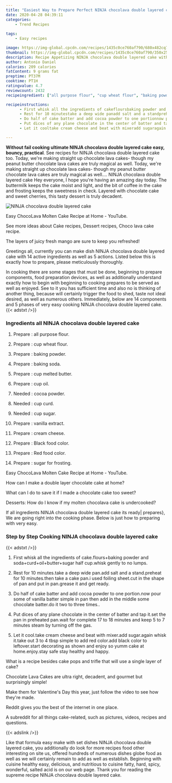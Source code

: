 ```yaml
---
title: "Easiest Way to Prepare Perfect NINJA chocolava double layered cake"
date: 2020-04-28 04:39:11
categories:
    - Trend Recipes
    
tags:
    - Easy recipes

image: https://img-global.cpcdn.com/recipes/1435c0ce760af790/680x482cq70/ninja-chocolava-double-layered-cake-recipe-main-photo.jpg
thumbnail: https://img-global.cpcdn.com/recipes/1435c0ce760af790/350x250cq70/ninja-chocolava-double-layered-cake-recipe-main-photo.jpg
description: Recipe Appetizing NINJA chocolava double layered cake with 14 ingredients and 5 stages of easy cooking.
author: Antonio Daniel
calories: 209 calories
fatContent: 9 grams fat
preptime: PT37M
cooktime: PT1H
ratingvalue: 4.7
reviewcount: 2432
recipeingredient: ["all purpose flour", "cup wheat flour", "baking powder", "baking soda", "cup melted butter", "cup oil", "cocoa powder", "cup curd", "cup sugar", "vanilla extract", "cream cheese", "Black food color", "Red food color", "sugar for frosting"]

recipeinstructions: 
      - First whisk all the ingredients of cakefloursbaking powder and sodacurdoilbuttersugar half cupwhisk gently to no lumps 
      - Rest for 10 minutestake a deep wide panadd salt and a standpreheat for 10 minutesthen take a cake pani used foiling sheetcut in the shape of pan and put in pangrease it and get ready 
      - Do half of cake batter and add cocoa powder to one portionnow pour some of vanilla batter simple in pan then add in the middle some chocolate batterdo it two to three times 
      - Put dices of any plane chocolate in the center of batter and tap itset the pan in preheated panwait for complete 17 to 18 minutes and keep 5 to 7 minutes steam by turning off the gas 
      - Let it cooltake cream cheese and beat with mixeradd sugaragain whisk ittake out 3 to 4 tbsp simple to add red coloradd black color to leftoverstart decorating as shown and enjoy so yumm cake at homeenjoystay safe stay healthy and happy

---
```




**Without fail cooking ultimate NINJA chocolava double layered cake easy, bouncy, practical**. See recipes for NINJA chocolava double layered cake too. Today, we&#39;re making straight up chocolate lava cakes- though my peanut butter chocolate lava cakes are truly magical as well. Today, we&#39;re making straight up chocolate lava cakes- though my peanut butter chocolate lava cakes are truly magical as well.… NINJA chocolava double layered cake Hey everyone, I hope you&#39;re having an amazing day today. The buttermilk keeps the cake moist and light, and the bit of coffee in the cake and frosting keeps the sweetness in check. Layered with chocolate cake and sweet cherries, this tasty dessert is truly decadent.


![NINJA chocolava double layered cake](https://img-global.cpcdn.com/recipes/1435c0ce760af790/680x482cq70/ninja-chocolava-double-layered-cake-recipe-main-photo.jpg "NINJA chocolava double layered cake")



Easy ChocoLava Molten Cake Recipe at Home - YouTube.

See more ideas about Cake recipes, Dessert recipes, Choco lava cake recipe.

The layers of juicy fresh mango are sure to keep you refreshed!


Greetings all, currently you can make dish NINJA chocolava double layered cake with 14 active ingredients as well as 5 actions. Listed below this is exactly how to prepare, please meticulously thoroughly.

In cooking there are some stages that must be done, beginning to prepare components, food preparation devices, as well as additionally understand exactly how to begin with beginning to cooking prepares to be served as well as enjoyed. See to it you has sufficient time and also no is thinking of another thing, because will certainly trigger the food to shed, taste not ideal desired, as well as numerous others. Immediately, below are 14 components and 5 phases of very easy cooking NINJA chocolava double layered cake.
{{< adstxt />}}

### Ingredients all NINJA chocolava double layered cake


1. Prepare  : all purpose flour.

1. Prepare  : cup wheat flour.

1. Prepare  : baking powder.

1. Prepare  : baking soda.

1. Prepare  : cup melted butter.

1. Prepare  : cup oil.

1. Needed  : cocoa powder.

1. Needed  : cup curd.

1. Needed  : cup sugar.

1. Prepare  : vanilla extract.

1. Prepare  : cream cheese.

1. Prepare  : Black food color.

1. Prepare  : Red food color.

1. Prepare  : sugar for frosting.


Easy ChocoLava Molten Cake Recipe at Home - YouTube.

How can I make a double layer chocolate cake at home?

What can I do to save it if I made a chocolate cake too sweet?

Desserts: How do I know if my molten chocolava cake is undercooked?


If all ingredients NINJA chocolava double layered cake its ready| prepares}, We are going right into the cooking phase. Below is just how to preparing with very easy.

### Step by Step Cooking NINJA chocolava double layered cake

{{< adstxt />}}


1. First whisk all the ingredients of cake.flours+baking powder and soda+curd+oil+butter+sugar half cup.whisk gently to no lumps.



1. Rest for 10 minutes.take a deep wide pan.add salt and a stand.preheat for 10 minutes.then take a cake pan.i used foiling sheet.cut in the shape of pan and put in pan.grease it and get ready.



1. Do half of cake batter and add cocoa powder to one portion.now pour some of vanilla batter simple in pan then add in the middle some chocolate batter.do it two to three times..



1. Put dices of any plane chocolate in the center of batter and tap it.set the pan in preheated pan.wait for complete 17 to 18 minutes and keep 5 to 7 minutes steam by turning off the gas.



1. Let it cool.take cream cheese and beat with mixer.add sugar.again whisk it.take out 3 to 4 tbsp simple to add red color.add black color to leftover.start decorating as shown and enjoy so yumm cake at home.enjoy.stay safe stay healthy and happy.




What is a recipe besides cake pops and trifle that will use a single layer of cake?

Chocolate Lava Cakes are ultra right, decadent, and gourmet but surprisingly simple!

Make them for Valentine&#39;s Day this year, just follow the video to see how they&#39;re made.

Reddit gives you the best of the internet in one place.

A subreddit for all things cake-related, such as pictures, videos, recipes and questions.


{{< adslink />}}

Like that formula easy make with set dishes NINJA chocolava double layered cake, you additionally do look for more recipes food other interesting on site us, offered hundreds of numerous dishes globe food as well as we will certainly remain to add as well as establish. Beginning with cuisine healthy easy, delicious, and nutritious to cuisine fatty, hard, spicy, wonderful, salted acid is on our web page. Thank you for reading the supreme recipe NINJA chocolava double layered cake.
